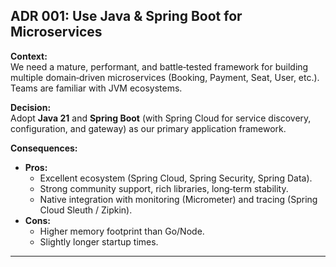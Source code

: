 ## ADR 001: Use Java & Spring Boot for Microservices

**Context:**  
We need a mature, performant, and battle‑tested framework for building multiple domain‑driven microservices (Booking, Payment, Seat, User, etc.). Teams are familiar with JVM ecosystems.

**Decision:**  
Adopt **Java 21** and **Spring Boot** (with Spring Cloud for service discovery, configuration, and gateway) as our primary application framework.

**Consequences:**
- **Pros:**
    - Excellent ecosystem (Spring Cloud, Spring Security, Spring Data).
    - Strong community support, rich libraries, long‑term stability.
    - Native integration with monitoring (Micrometer) and tracing (Spring Cloud Sleuth / Zipkin).
- **Cons:**
    - Higher memory footprint than Go/Node.
    - Slightly longer startup times.

---